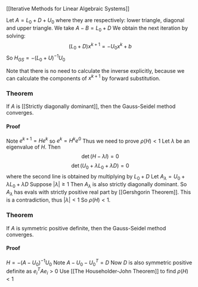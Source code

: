 [[Iterative Methods for Linear Algebraic Systems]]

Let $A=L_{0}+D+U_{0}$ where they are respectively: lower triangle, diagonal and upper triangle. 
We take $A-B=L_{0}+D$
We obtain the next iteration by solving:
$$
(L_{0}+D)x^{k+1}=-U_{0}x^k+b
$$
So $H_{GS}=-(L_{0}+U)^{-1}U_{0}$

Note that there is no need to calculate the inverse explicitly, because we can calculate the components of $x^{k+1}$ by forward substitution.
### Theorem
If $A$ is [[Strictly diagonally dominant]], then the Gauss-Seidel method converges.
#### Proof
Note $e^{k+1}=He^{k}$ so $e^{k}=H^{k}e^{0}$
Thus we need to prove $\rho(H)<1$
Let $\lambda$ be an eigenvalue of $H$.
Then 
$$
\det(H-\lambda I)=0
$$
$$
\det(U_{0}+\lambda L_{0}+\lambda D) = 0
$$
where the second line is obtained by multiplying by $L_{0}+D$
Let $A_{\lambda}=U_{0}+\lambda L_{0}+\lambda D$
Suppose $\lvert \lambda \rvert\geq 1$
Then $A_{\lambda}$ is also strictly diagonally dominant.
So $A_{\lambda}$ has evals with strictly positive real part by [[Gershgorin Theorem]].
This is a contradiction, thus $\lvert \lambda \rvert<1$
So $\rho(H)<1$.

### Theorem
If $A$ is symmetric positive definite, then the Gauss-Seidel method converges.
#### Proof
$H=-(A-U_{0})^{-1}U_{0}$
Note $A-U_{0}-U_{0}^{T}=D$ 
Now $D$ is also symmetric positive definite as $e_{i}^{T}Ae_{i}>0$
Use [[The Householder-John Theorem]] to find $\rho(H)<1$

